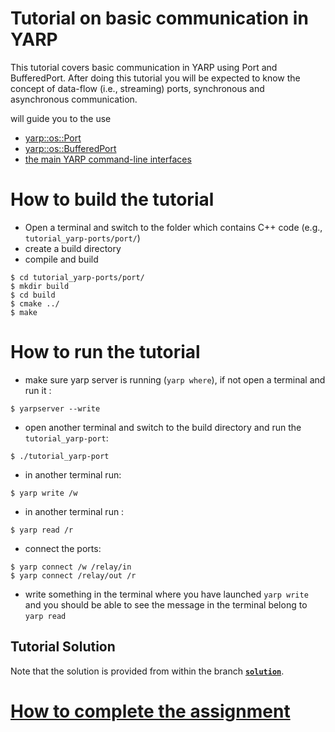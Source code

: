 Tutorial on basic communication in YARP
=======================================

This tutorial covers basic communication in YARP using Port and BufferedPort. After doing this tutorial you will be expected to know the concept of data-flow (i.e., streaming) ports, synchronous and asynchronous communication.


will guide you to the use
- [yarp::os::Port](http://www.yarp.it/classyarp_1_1os_1_1Port.html)
- [yarp::os::BufferedPort](http://www.yarp.it/classyarp_1_1os_1_1BufferedPort.html)
- [the main YARP command-line interfaces](http://www.yarp.it/yarp.html)


# How to build the tutorial
 - Open a terminal and switch to the folder which contains C++ code (e.g., `tutorial_yarp-ports/port/`)
 - create a build directory
 - compile and build

 ```
 $ cd tutorial_yarp-ports/port/
 $ mkdir build
 $ cd build
 $ cmake ../
 $ make
 ```

# How to run the tutorial
- make sure yarp server is running (`yarp where`), if not open a terminal and run it :
```
$ yarpserver --write
```
- open another terminal and switch to the build directory and run the `tutorial_yarp-port`:

```
$ ./tutorial_yarp-port
```

- in another terminal run:
```
$ yarp write /w
```
- in another terminal run :
```
$ yarp read /r
```
- connect the ports:
```
$ yarp connect /w /relay/in
$ yarp connect /relay/out /r
```
- write something in the terminal where you have launched `yarp write` and you should be able to see the message in the terminal belong to `yarp read`

## Tutorial Solution

Note that the solution is provided from within the branch [**`solution`**](https://github.com/vvv-school/tutorial_yarp-ports/tree/solution).

# [How to complete the assignment](https://github.com/vvv-school/vvv-school.github.io/blob/master/instructions/how-to-complete-assignments.md)

